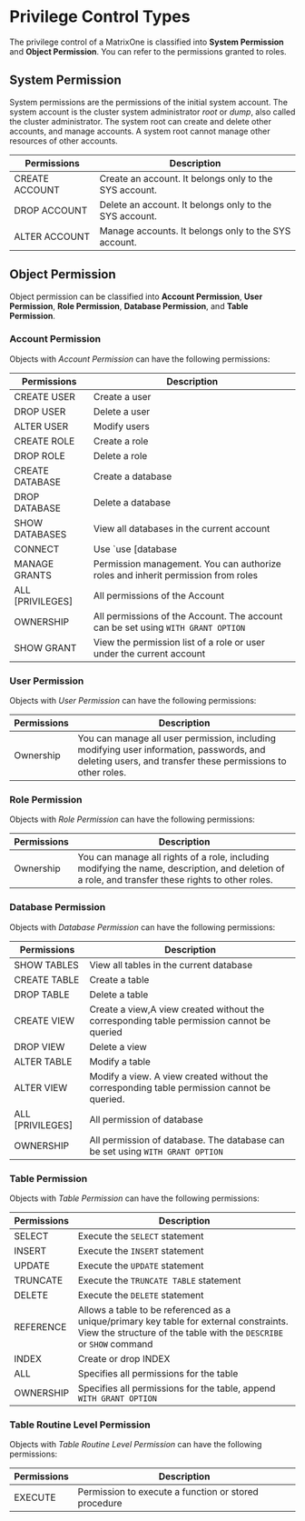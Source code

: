 # Privilege Control Types

The privilege control of a MatrixOne is classified into **System Permission** and **Object Permission**. You can refer to the permissions granted to roles.

## System Permission

System permissions are the permissions of the initial system account. The system account is the cluster system administrator *root* or *dump*, also called the cluster administrator. The system root can create and delete other accounts, and manage accounts. A system root cannot manage other resources of other accounts.

|Permissions|Description|
|---|---|
|CREATE ACCOUNT|Create an account. It belongs only to the SYS account.|
|DROP ACCOUNT|Delete an account. It belongs only to the SYS account.|
|ALTER ACCOUNT|Manage accounts. It belongs only to the SYS account.|

## Object Permission

Object permission can be classified into **Account Permission**, **User Permission**, **Role Permission**, **Database Permission**, and **Table Permission**.

### Account Permission

Objects with *Account Permission* can have the following permissions:

|Permissions|Description|
|---|---|
|CREATE USER|Create a user|
|DROP USER|Delete a user|
|ALTER USER|Modify users|
|CREATE ROLE|Create a role|
|DROP ROLE|Delete a role|
|CREATE DATABASE|Create a database|
|DROP DATABASE|Delete a database|
|SHOW DATABASES| View all databases in the current account|
|CONNECT|Use `use [database | role]`, execute `SELECT`  which does not involve concrete object|
|MANAGE GRANTS|Permission management. You can authorize roles and inherit permission from roles|
|ALL [PRIVILEGES]|All permissions of the Account|
|OWNERSHIP|All permissions of the Account. The account can be set using `WITH GRANT OPTION`|
|SHOW GRANT	|View the permission list of a role or user under the current account|

### User Permission

Objects with *User Permission* can have the following permissions:

|Permissions|Description|
|---|---|
|Ownership|You can manage all user permission, including modifying user information, passwords, and deleting users, and transfer these permissions to other roles.|

### Role Permission

Objects with *Role Permission* can have the following permissions:

|Permissions|Description|
|---|---|
|Ownership|You can manage all rights of a role, including modifying the name, description, and deletion of a role, and transfer these rights to other roles.|

### Database Permission

Objects with *Database Permission* can have the following permissions:

|Permissions|Description|
|---|---|
|SHOW TABLES|View all tables in the current database|
|CREATE TABLE|Create a table|
|DROP TABLE|Delete a table|
|CREATE VIEW|Create a view,A view created without the corresponding table permission cannot be queried|
|DROP VIEW|Delete a view|
|ALTER TABLE|Modify a table|
|ALTER VIEW|Modify a view. A view created without the corresponding table permission cannot be queried.|
|ALL [PRIVILEGES]|All permission of database|
|OWNERSHIP|All permission of database.  The database can be set using `WITH GRANT OPTION`|

### Table Permission

Objects with *Table Permission* can have the following permissions:

|Permissions|Description|
|---|---|
|SELECT|Execute the `SELECT` statement|
|INSERT|Execute the `INSERT` statement|
|UPDATE|Execute the `UPDATE` statement|
|TRUNCATE|Execute the `TRUNCATE TABLE` statement|
|DELETE|Execute the `DELETE` statement|
|REFERENCE|Allows a table to be referenced as a unique/primary key table for external constraints. View the structure of the table with the `DESCRIBE` or `SHOW` command|
|INDEX|Create or drop INDEX|
|ALL|Specifies all permissions for the table|
|OWNERSHIP|Specifies all permissions for the table, append `WITH GRANT OPTION`|

### Table Routine Level Permission

Objects with *Table Routine Level Permission* can have the following permissions:

|Permissions|Description|
|---|---|
|EXECUTE|Permission to execute a function or stored procedure|
